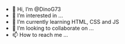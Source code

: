 - 👋 Hi, I’m @DinoG73
- 👀 I’m interested in ...
- 🌱 I’m currently learning HTML, CSS and JS
- 💞️ I’m looking to collaborate on ...
- 📫 How to reach me ...

<!---
DinoG73/DinoG73 is a ✨ special ✨ repository because its `README.md` (this file) appears on your GitHub profile.
You can click the Preview link to take a look at your changes.
--->
